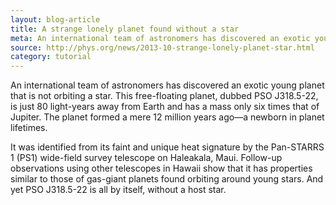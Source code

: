 ```yaml
---
layout: blog-article
title: A strange lonely planet found without a star
meta: An international team of astronomers has discovered an exotic young planet that is not orbiting a star.
source: http://phys.org/news/2013-10-strange-lonely-planet-star.html
category: tutorial
---
```


An international team of astronomers has discovered an exotic young planet that is not orbiting a star. This free-floating planet, dubbed PSO J318.5-22, is just 80 light-years away from Earth and has a mass only six times that of Jupiter. The planet formed a mere 12 million years ago—a newborn in planet lifetimes.

It was identified from its faint and unique heat signature by the Pan-STARRS 1 (PS1) wide-field survey telescope on Haleakala, Maui. Follow-up observations using other telescopes in Hawaii show that it has properties similar to those of gas-giant planets found orbiting around young stars. And yet PSO J318.5-22 is all by itself, without a host star.
